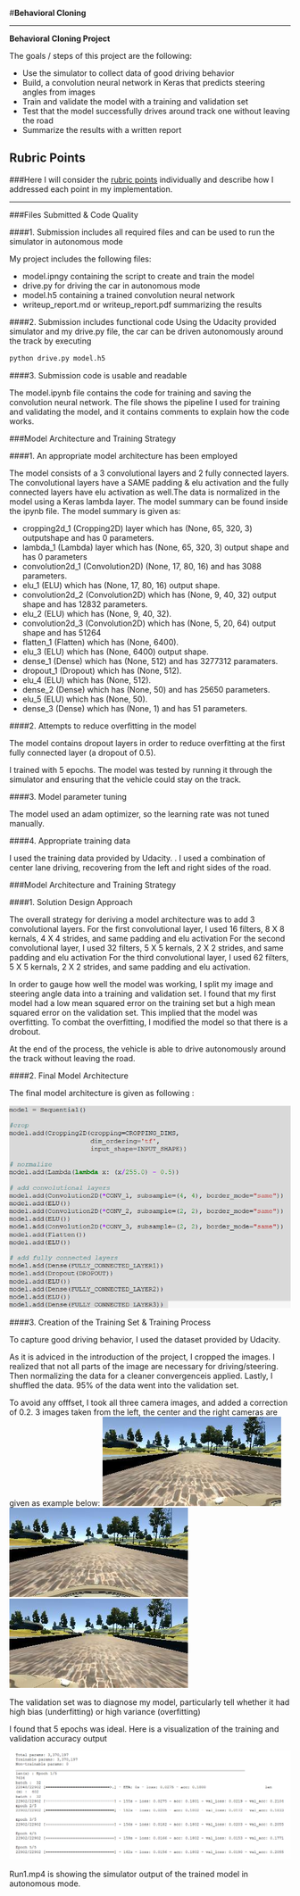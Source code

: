 #**Behavioral Cloning** 



---

**Behavioral Cloning Project**

The goals / steps of this project are the following:
* Use the simulator to collect data of good driving behavior
* Build, a convolution neural network in Keras that predicts steering angles from images
* Train and validate the model with a training and validation set
* Test that the model successfully drives around track one without leaving the road
* Summarize the results with a written report


[//]: # (Image References)

[image1]: ./examples/Project3.PNG "Model Code"
[image2]: ./examples/P3TrainingValidationOutput.PNG "Training and Validation accuracy output"
[image3]: ./examples/left_2016_12_01_13_30_48_287.jpg "Left Camera Image"
[image4]: ./examples/center_2016_12_01_13_30_48_287.jpg "Center Camera Image"
[image5]: ./examples/right_2016_12_01_13_30_48_287.jpg " Right Image"
[image6]: ./examples/placeholder_small.png "Normal Image"
[image7]: ./examples/placeholder_small.png "Flipped Image"

## Rubric Points
###Here I will consider the [rubric points](https://review.udacity.com/#!/rubrics/432/view) individually and describe how I addressed each point in my implementation.  

---
###Files Submitted & Code Quality

####1. Submission includes all required files and can be used to run the simulator in autonomous mode

My project includes the following files:
* model.ipngy containing the script to create and train the model
* drive.py for driving the car in autonomous mode
* model.h5 containing a trained convolution neural network 
* writeup_report.md or writeup_report.pdf summarizing the results

####2. Submission includes functional code
Using the Udacity provided simulator and my drive.py file, the car can be driven autonomously around the track by executing 
```sh
python drive.py model.h5
```

####3. Submission code is usable and readable

The model.ipynb file contains the code for training and saving the convolution neural network. The file shows the pipeline I used for training and validating the model, and it contains comments to explain how the code works.

###Model Architecture and Training Strategy

####1. An appropriate model architecture has been employed

The model consists of a 3 convolutional layers and 2 fully connected layers. The convolutional layers have a SAME padding & elu activation and the fully connected layers have elu activation as well.The data is normalized in the model using a Keras lambda layer. The model summary can be found inside the ipynb file. The model summary is given as:

* cropping2d_1 (Cropping2D) layer which has (None, 65, 320, 3) outputshape and has 0 parameters.
* lambda_1 (Lambda) layer which has (None, 65, 320, 3) output shape and has 0 parameters
* convolution2d_1 (Convolution2D)  (None, 17, 80, 16) and has 3088 parameters.
* elu_1 (ELU) which has (None, 17, 80, 16) output shape. 
* convolution2d_2 (Convolution2D) which has (None, 9, 40, 32) output shape and has 12832 parameters.
* elu_2 (ELU) which has (None, 9, 40, 32).
* convolution2d_3 (Convolution2D) which has (None, 5, 20, 64) output shape and has 51264       
* flatten_1 (Flatten) which has (None, 6400).
* elu_3 (ELU) which has (None, 6400) output shape. 
* dense_1 (Dense) which has (None, 512) and has 3277312 paramaters.
* dropout_1 (Dropout) which has  (None, 512).
* elu_4 (ELU) which has (None, 512).
* dense_2 (Dense) which has (None, 50) and has 25650 parameters.
* elu_5 (ELU) which has (None, 50).
* dense_3 (Dense) which has (None, 1) and has 51 parameters. 

####2. Attempts to reduce overfitting in the model

The model contains dropout layers in order to reduce overfitting at the first fully connected layer (a dropout of 0.5). 

I trained with 5 epochs. The model was tested by running it through the simulator and ensuring that the vehicle could stay on the track.

####3. Model parameter tuning

The model used an adam optimizer, so the learning rate was not tuned manually.

####4. Appropriate training data

I used the training data provided by Udacity. . I used a combination of center lane driving, recovering from the left and right sides of the road.


###Model Architecture and Training Strategy

####1. Solution Design Approach

The overall strategy for deriving a model architecture was to add 3 convolutional layers. 
For the first convolutional layer, I used 16 filters, 8 X 8 kernals, 4 X 4 strides, and same padding and elu activation For the second convolutional layer, I used 32 filters, 5 X 5 kernals, 2 X 2 strides, and same padding and elu activation For the third convolutional layer, I used 62 filters, 5 X 5 kernals, 2 X 2 strides, and same padding and elu activation. 

In order to gauge how well the model was working, I split my image and steering angle data into a training and validation set. I found that my first model had a low mean squared error on the training set but a high mean squared error on the validation set. This implied that the model was overfitting. To combat the overfitting, I modified the model so that there is a drobout.

At the end of the process, the vehicle is able to drive autonomously around the track without leaving the road.

####2. Final Model Architecture

The final model architecture is given as following : 

![alt text][image1]



####3. Creation of the Training Set & Training Process

To capture good driving behavior, I used the dataset provided by Udacity.

As it is adviced in the introduction of the project, I cropped the images. I realized that not all parts of the image are necessary for driving/steering. Then normalizing the data for a cleaner convergenceis applied. Lastly, I shuffled the data. 95% of the data went into the validation set.

To avoid any offfset, I took all three camera images, and added a correction of 0.2. 3 images taken from the left, the center and the right cameras are given as example below:
![alt text][image3]
![alt text][image4]
![alt text][image5]

The validation set was to diagnose my model, particularly tell whether it had high bias (underfitting) or high variance (overfitting)

I found that 5 epochs was ideal. Here is a visualization of the training and validation accuracy output 

![alt text][image2]

Run1.mp4 is showing the simulator output of the trained model in autonomous mode. 


